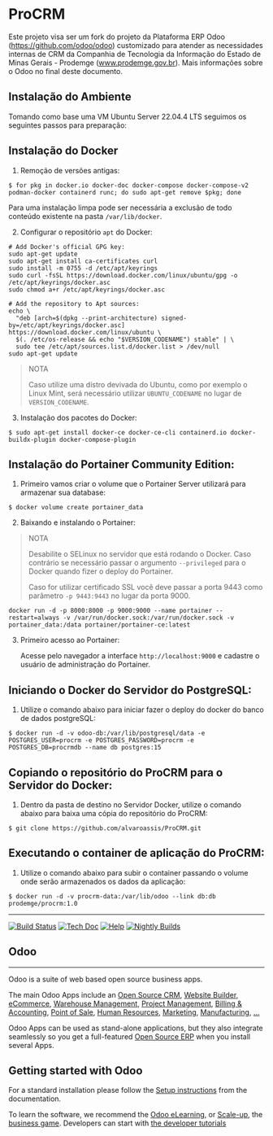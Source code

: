# ProCRM

Este projeto visa ser um fork do projeto da Plataforma ERP Odoo (https://github.com/odoo/odoo) customizado para atender as necessidades internas de CRM da Companhia de Tecnologia da Informação do Estado de Minas Gerais - Prodemge (www.prodemge.gov.br). Mais informações sobre o Odoo no final deste documento.

Instalação do Ambiente
----------------------

Tomando como base uma VM Ubuntu Server 22.04.4 LTS seguimos os seguintes passos para preparação:

Instalação do Docker
--------------------

1. Remoção de versões antigas:
  ```
  $ for pkg in docker.io docker-doc docker-compose docker-compose-v2 podman-docker containerd runc; do sudo apt-get remove $pkg; done
  ```
Para uma instalação limpa pode ser necessária a exclusão de todo conteúdo existente na pasta `/var/lib/docker`.

2. Configurar o repositório `apt` do Docker:

```
# Add Docker's official GPG key:
sudo apt-get update
sudo apt-get install ca-certificates curl
sudo install -m 0755 -d /etc/apt/keyrings
sudo curl -fsSL https://download.docker.com/linux/ubuntu/gpg -o /etc/apt/keyrings/docker.asc
sudo chmod a+r /etc/apt/keyrings/docker.asc

# Add the repository to Apt sources:
echo \
  "deb [arch=$(dpkg --print-architecture) signed-by=/etc/apt/keyrings/docker.asc] https://download.docker.com/linux/ubuntu \
  $(. /etc/os-release && echo "$VERSION_CODENAME") stable" | \
  sudo tee /etc/apt/sources.list.d/docker.list > /dev/null
sudo apt-get update
```  

> NOTA
> 
> Caso utilize uma distro devivada do Ubuntu, como por exemplo o Linux Mint, será necessário utilizar `UBUNTU_CODENAME` no lugar de `VERSION_CODENAME`.

3. Instalação dos pacotes do Docker:
```
$ sudo apt-get install docker-ce docker-ce-cli containerd.io docker-buildx-plugin docker-compose-plugin
```

Instalação do Portainer Community Edition:
------------------------

1. Primeiro vamos criar o volume que o Portainer Server utilizará para armazenar sua database:

```
$ docker volume create portainer_data
```

2. Baixando e instalando o Portainer:
>NOTA
>
>Desabilite o SELinux no servidor que está rodando o Docker. Caso contrário se necessário passar o argumento `--privileged` para o Docker quando fizer o deploy do Portainer.
>
>Caso for utilizar certificado SSL você deve passar a porta 9443 como parâmetro `-p 9443:9443` no lugar da porta 9000.

```
docker run -d -p 8000:8000 -p 9000:9000 --name portainer --restart=always -v /var/run/docker.sock:/var/run/docker.sock -v portainer_data:/data portainer/portainer-ce:latest
```

3. Primeiro acesso ao Portainer:

   Acesse pelo navegador a interface `http://localhost:9000` e cadastre o usuário de administração do Portainer.

Iniciando o Docker do Servidor do PostgreSQL:
-----------------

1. Utilize o comando abaixo para iniciar fazer o deploy do docker do banco de dados postgreSQL:
```
$ docker run -d -v odoo-db:/var/lib/postgresql/data -e POSTGRES_USER=procrm -e POSTGRES_PASSWORD=procrm -e POSTGRES_DB=procrmdb --name db postgres:15
```

Copiando o repositório do ProCRM para o Servidor do Docker:
--------------------
1. Dentro da pasta de destino no Servidor Docker, utilize o comando abaixo para baixa uma cópia do repositório do ProCRM:

```
$ git clone https://github.com/alvaroassis/ProCRM.git
```

Executando o container de aplicação do ProCRM:
------------
1. Utilize o comando abaixo para subir o container passando o volume onde serão armazenados os dados da aplicação:

```
$ docker run -d -v procrm-data:/var/lib/odoo --link db:db prodemge/procrm:1.0
```


-------------------------------------------------
[![Build Status](https://runbot.odoo.com/runbot/badge/flat/1/master.svg)](https://runbot.odoo.com/runbot)
[![Tech Doc](https://img.shields.io/badge/master-docs-875A7B.svg?style=flat&colorA=8F8F8F)](https://www.odoo.com/documentation/17.0)
[![Help](https://img.shields.io/badge/master-help-875A7B.svg?style=flat&colorA=8F8F8F)](https://www.odoo.com/forum/help-1)
[![Nightly Builds](https://img.shields.io/badge/master-nightly-875A7B.svg?style=flat&colorA=8F8F8F)](https://nightly.odoo.com/)

## Odoo
----

Odoo is a suite of web based open source business apps.

The main Odoo Apps include an <a href="https://www.odoo.com/page/crm">Open Source CRM</a>,
<a href="https://www.odoo.com/app/website">Website Builder</a>,
<a href="https://www.odoo.com/app/ecommerce">eCommerce</a>,
<a href="https://www.odoo.com/app/inventory">Warehouse Management</a>,
<a href="https://www.odoo.com/app/project">Project Management</a>,
<a href="https://www.odoo.com/app/accounting">Billing &amp; Accounting</a>,
<a href="https://www.odoo.com/app/point-of-sale-shop">Point of Sale</a>,
<a href="https://www.odoo.com/app/employees">Human Resources</a>,
<a href="https://www.odoo.com/app/social-marketing">Marketing</a>,
<a href="https://www.odoo.com/app/manufacturing">Manufacturing</a>,
<a href="https://www.odoo.com/">...</a>

Odoo Apps can be used as stand-alone applications, but they also integrate seamlessly so you get
a full-featured <a href="https://www.odoo.com">Open Source ERP</a> when you install several Apps.

Getting started with Odoo
-------------------------

For a standard installation please follow the <a href="https://www.odoo.com/documentation/17.0/administration/install/install.html">Setup instructions</a>
from the documentation.

To learn the software, we recommend the <a href="https://www.odoo.com/slides">Odoo eLearning</a>, or <a href="https://www.odoo.com/page/scale-up-business-game">Scale-up</a>, the <a href="https://www.odoo.com/page/scale-up-business-game">business game</a>. Developers can start with <a href="https://www.odoo.com/documentation/17.0/developer/howtos.html">the developer tutorials</a>
